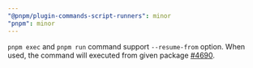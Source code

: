 ```yaml
---
"@pnpm/plugin-commands-script-runners": minor
"pnpm": minor
---
```


`pnpm exec` and `pnpm run` command support `--resume-from` option. When used, the command will executed from given package [#4690](https://github.com/pnpm/pnpm/issues/4690).
